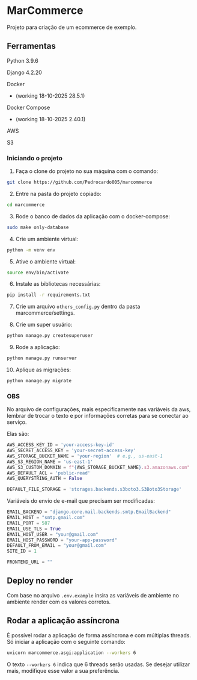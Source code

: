 # MarCommerce

Projeto para criação de um ecommerce de exemplo.

## Ferramentas

Python 3.9.6

Django 4.2.20

Docker
 - (working 18-10-2025 28.5.1)

Docker Compose 
 - (working 18-10-2025 2.40.1)

AWS

S3

### Iniciando o projeto

1. Faça o clone do projeto no sua máquina com o comando:
```bash
git clone https://github.com/Pedrocardo005/marcommerce
```

2. Entre na pasta do projeto copiado:
```bash
cd marcommerce
```

3. Rode o banco de dados da aplicação com o docker-compose:
```bash
sudo make only-database
```

4. Crie um ambiente virtual:
```bash
python -m venv env
```

5. Ative o ambiente virtual:
```bash
source env/bin/activate
```

6. Instale as bibliotecas necessárias:
```bash
pip install -r requirements.txt
```

7. Crie um arquivo `others_config.py` dentro da pasta marcommerce/settings.

8. Crie um super usuário:
```bash
python manage.py createsuperuser
```

9. Rode a aplicação:
```bash
python manage.py runserver
```

10. Aplique as migrações:
```bash
python manage.py migrate
```

### OBS

No arquivo de configurações, mais especificamente nas variáveis da aws, lembrar de trocar o texto e por informações corretas para se conectar ao serviço.

Elas são:
```python
AWS_ACCESS_KEY_ID = 'your-access-key-id'
AWS_SECRET_ACCESS_KEY = 'your-secret-access-key'
AWS_STORAGE_BUCKET_NAME = 'your-region'  # e.g., us-east-1
AWS_S3_REGION_NAME = 'us-east-1'
AWS_S3_CUSTOM_DOMAIN = f"{AWS_STORAGE_BUCKET_NAME}.s3.amazonaws.com"
AWS_DEFAULT_ACL = 'public-read'
AWS_QUERYSTRING_AUTH = False

DEFAULT_FILE_STORAGE = 'storages.backends.s3boto3.S3Boto3Storage'
```

Variáveis do envio de e-mail que precisam ser modificadas:
```python
EMAIL_BACKEND = "django.core.mail.backends.smtp.EmailBackend"
EMAIL_HOST = "smtp.gmail.com"
EMAIL_PORT = 587
EMAIL_USE_TLS = True
EMAIL_HOST_USER = "your@gmail.com"
EMAIL_HOST_PASSWORD = "your-app-password"
DEFAULT_FROM_EMAIL = "your@gmail.com"
SITE_ID = 1

FRONTEND_URL = ""
```

## Deploy no render

Com base no arquivo `.env.example` insira as variáveis de ambiente no ambiente render com os valores corretos.

## Rodar a aplicação assíncrona

É possível rodar a aplicação de forma assíncrona e com múltiplas threads. Só iniciar a aplicação com o seguinte comando:
```bash
uvicorn marcommerce.asgi:application --workers 6
```

O texto `--workers 6` indica que 6 threads serão usadas. Se desejar utilizar mais, modifique esse valor a sua preferência.
